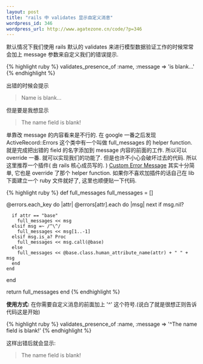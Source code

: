 ```yaml
--- 
layout: post
title: "rails 中 validates 显示自定义消息"
wordpress_id: 346
wordpress_url: http://www.agatezone.cn/code/?p=346
---
```

默认情况下我们使用 rails 默认的 validates 来进行模型数据验证工作的时候常常会加上 message 参数来自定义我们的错误提示.

{% highlight ruby %}
validates_presence_of :name, :message => 'is blank...'
{% endhighlight %}

出错的时候会提示
<blockquote>Name is blank...</blockquote>
但是要是我想显示
<blockquote>The name field is blank!</blockquote>
单靠改 message 的内容看来是不行的. 在 google 一番之后发现 ActiveRecord::Errors 这个类中有一个叫做 full_messages 的 helper function. 就是完成把出错的 field 的名字添加到 message 内容的前面的工作. 所以可以 override 一番. 就可以实现我们的功能了. 但是也许不小心会破坏过去的代码. 所以这里推荐一个插件( 由 rails 核心成员写的. )
<a href="http://wiki.rubyonrails.org/rails/pages/Custom+Error+Message">Custom Error Message</a>
其实十分简单, 它也是 override 了那个 helper function. 如果你不喜欢加插件的话自己在 lib 下面建立一个 ruby 文件就好了, 这里也顺便贴一下代码.

{% highlight ruby %}
def full_messages
  full_messages = []

  @errors.each_key do |attr|
    @errors[attr].each do |msg|
    next if msg.nil?

      if attr == "base"
        full_messages << msg
      elsif msg =~ /^\^/
        full_messages << msg[1..-1]
      elsif msg.is_a? Proc
        full_messages << msg.call(@base)
      else
        full_messages << @base.class.human_attribute_name(attr) + " " + msg
      end
    end
  end

  return full_messages
end
{% endhighlight %}

<strong>使用方式:</strong>
在你需要自定义消息的前面加上 '^' 这个符号.(说白了就是很想正则告诉代码这是开始)

{% highlight ruby %}
validates_presence_of :name, :message => '^The name field is blank!'
{% endhighlight %}

这样出错后就会显示:
<blockquote>The name field is blank!</blockquote>
